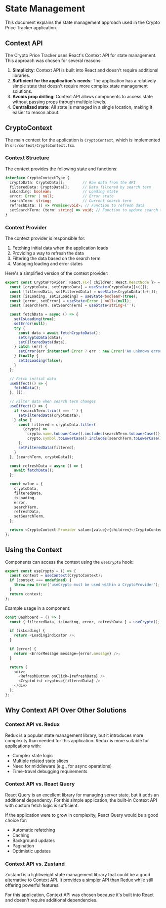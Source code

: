 # State Management

This document explains the state management approach used in the Crypto Price Tracker application.

## Context API

The Crypto Price Tracker uses React's Context API for state management. This approach was chosen for several reasons:

1. **Simplicity**: Context API is built into React and doesn't require additional libraries.
2. **Sufficient for the application's needs**: The application has a relatively simple state that doesn't require more complex state management solutions.
3. **Avoids prop drilling**: Context API allows components to access state without passing props through multiple levels.
4. **Centralized state**: All state is managed in a single location, making it easier to reason about.

## CryptoContext

The main context for the application is `CryptoContext`, which is implemented in `src/context/CryptoContext.tsx`.

### Context Structure

The context provides the following state and functions:

```typescript
interface CryptoContextType {
  cryptoData: CryptoData[];        // Raw data from the API
  filteredData: CryptoData[];      // Data filtered by search term
  isLoading: boolean;              // Loading state
  error: Error | null;             // Error state
  searchTerm: string;              // Current search term
  refreshData: () => Promise<void>; // Function to refresh data
  setSearchTerm: (term: string) => void; // Function to update search term
}
```

### Context Provider

The context provider is responsible for:

1. Fetching initial data when the application loads
2. Providing a way to refresh the data
3. Filtering the data based on the search term
4. Managing loading and error states

Here's a simplified version of the context provider:

```typescript
export const CryptoProvider: React.FC<{ children: React.ReactNode }> = ({ children }) => {
  const [cryptoData, setCryptoData] = useState<CryptoData[]>([]);
  const [filteredData, setFilteredData] = useState<CryptoData[]>([]);
  const [isLoading, setIsLoading] = useState<boolean>(true);
  const [error, setError] = useState<Error | null>(null);
  const [searchTerm, setSearchTerm] = useState<string>('');

  const fetchData = async () => {
    setIsLoading(true);
    setError(null);
    try {
      const data = await fetchCryptoData();
      setCryptoData(data);
      setFilteredData(data);
    } catch (err) {
      setError(err instanceof Error ? err : new Error('An unknown error occurred'));
    } finally {
      setIsLoading(false);
    }
  };

  // Fetch initial data
  useEffect(() => {
    fetchData();
  }, []);

  // Filter data when search term changes
  useEffect(() => {
    if (searchTerm.trim() === '') {
      setFilteredData(cryptoData);
    } else {
      const filtered = cryptoData.filter(
        (crypto) =>
          crypto.name.toLowerCase().includes(searchTerm.toLowerCase()) ||
          crypto.symbol.toLowerCase().includes(searchTerm.toLowerCase())
      );
      setFilteredData(filtered);
    }
  }, [searchTerm, cryptoData]);

  const refreshData = async () => {
    await fetchData();
  };

  const value = {
    cryptoData,
    filteredData,
    isLoading,
    error,
    searchTerm,
    refreshData,
    setSearchTerm,
  };

  return <CryptoContext.Provider value={value}>{children}</CryptoContext.Provider>;
};
```

## Using the Context

Components can access the context using the `useCrypto` hook:

```typescript
export const useCrypto = () => {
  const context = useContext(CryptoContext);
  if (context === undefined) {
    throw new Error('useCrypto must be used within a CryptoProvider');
  }
  return context;
};
```

Example usage in a component:

```typescript
const Dashboard = () => {
  const { filteredData, isLoading, error, refreshData } = useCrypto();

  if (isLoading) {
    return <LoadingIndicator />;
  }

  if (error) {
    return <ErrorMessage message={error.message} />;
  }

  return (
    <div>
      <RefreshButton onClick={refreshData} />
      <CryptoList cryptos={filteredData} />
    </div>
  );
};
```

## Why Context API Over Other Solutions

### Context API vs. Redux

Redux is a popular state management library, but it introduces more complexity than needed for this application. Redux is more suitable for applications with:

- Complex state logic
- Multiple related state slices
- Need for middleware (e.g., for async operations)
- Time-travel debugging requirements

### Context API vs. React Query

React Query is an excellent library for managing server state, but it adds an additional dependency. For this simple application, the built-in Context API with custom fetch logic is sufficient.

If the application were to grow in complexity, React Query would be a good choice for:

- Automatic refetching
- Caching
- Background updates
- Pagination
- Optimistic updates

### Context API vs. Zustand

Zustand is a lightweight state management library that could be a good alternative to Context API. It provides a simpler API than Redux while still offering powerful features.

For this application, Context API was chosen because it's built into React and doesn't require additional dependencies.